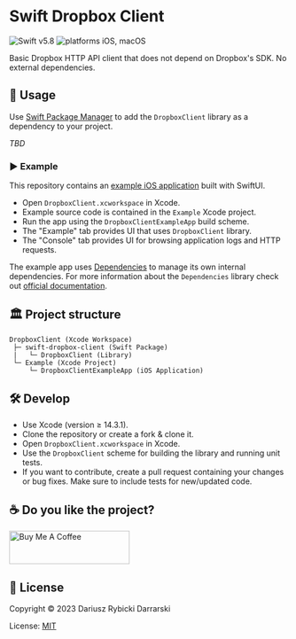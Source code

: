 # Swift Dropbox Client

![Swift v5.8](https://img.shields.io/badge/swift-v5.8-orange.svg)
![platforms iOS, macOS](https://img.shields.io/badge/platforms-iOS,_macOS-blue.svg)

Basic Dropbox HTTP API client that does not depend on Dropbox's SDK. No external dependencies.

## 📖 Usage

Use [Swift Package Manager](https://swift.org/package-manager/) to add the `DropboxClient` library as a dependency to your project. 

*TBD*

### ▶️ Example

This repository contains an [example iOS application](Example/DropboxClientExampleApp) built with SwiftUI.

- Open `DropboxClient.xcworkspace` in Xcode.
- Example source code is contained in the `Example` Xcode project.
- Run the app using the `DropboxClientExampleApp` build scheme.
- The "Example" tab provides UI that uses `DropboxClient` library.
- The "Console" tab provides UI for browsing application logs and HTTP requests.

The example app uses [Dependencies](https://github.com/pointfreeco/swift-dependencies) to manage its own internal dependencies. For more information about the `Dependencies` library check out [official documentation](https://pointfreeco.github.io/swift-dependencies/main/documentation/dependencies).

## 🏛 Project structure

```
DropboxClient (Xcode Workspace)
 ├─ swift-dropbox-client (Swift Package)
 |   └─ DropboxClient (Library)
 └─ Example (Xcode Project)
     └─ DropboxClientExampleApp (iOS Application)
```

## 🛠 Develop

- Use Xcode (version ≥ 14.3.1).
- Clone the repository or create a fork & clone it.
- Open `DropboxClient.xcworkspace` in Xcode.
- Use the `DropboxClient` scheme for building the library and running unit tests.
- If you want to contribute, create a pull request containing your changes or bug fixes. Make sure to include tests for new/updated code.

## ☕️ Do you like the project?

<a href="https://www.buymeacoffee.com/darrarski" target="_blank"><img src="https://cdn.buymeacoffee.com/buttons/v2/default-yellow.png" alt="Buy Me A Coffee" height="60" width="217" style="height: 60px !important;width: 217px !important;" ></a>

## 📄 License

Copyright © 2023 Dariusz Rybicki Darrarski

License: [MIT](LICENSE)
